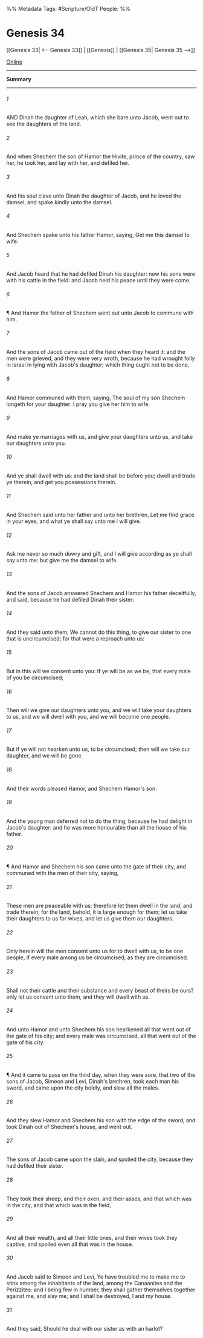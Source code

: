 

%% Metadata
Tags: #Scripture/OldT
People: 
%%
# Genesis 34
[[Genesis 33| <-- Genesis 33]] | [[Genesis]] | [[Genesis 35| Genesis 35 -->]]

[Online](https://churchofjesuschrist.org/study/scriptures/ot/gen/34?lang=eng)

---
__Summary__



---

###### 1
AND Dinah the daughter of Leah, which she bare unto Jacob, went out to see the daughters of the land.
###### 2
And when Shechem the son of Hamor the Hivite, prince of the country, saw her, he took her, and lay with her, and defiled her.
###### 3
And his soul clave unto Dinah the daughter of Jacob, and he loved the damsel, and spake kindly unto the damsel.
###### 4
And Shechem spake unto his father Hamor, saying, Get me this damsel to wife.
###### 5
And Jacob heard that he had defiled Dinah his daughter: now his sons were with his cattle in the field: and Jacob held his peace until they were come.
###### 6
¶ And Hamor the father of Shechem went out unto Jacob to commune with him.
###### 7
And the sons of Jacob came out of the field when they heard it: and the men were grieved, and they were very wroth, because he had wrought folly in Israel in lying with Jacob's daughter; which thing ought not to be done.
###### 8
And Hamor communed with them, saying, The soul of my son Shechem longeth for your daughter: I pray you give her him to wife.
###### 9
And make ye marriages with us, and give your daughters unto us, and take our daughters unto you.
###### 10
And ye shall dwell with us: and the land shall be before you; dwell and trade ye therein, and get you possessions therein.
###### 11
And Shechem said unto her father and unto her brethren, Let me find grace in your eyes, and what ye shall say unto me I will give.
###### 12
Ask me never so much dowry and gift, and I will give according as ye shall say unto me: but give me the damsel to wife.
###### 13
And the sons of Jacob answered Shechem and Hamor his father deceitfully, and said, because he had defiled Dinah their sister:
###### 14
And they said unto them, We cannot do this thing, to give our sister to one that is uncircumcised; for that were a reproach unto us:
###### 15
But in this will we consent unto you: If ye will be as we be, that every male of you be circumcised;
###### 16
Then will we give our daughters unto you, and we will take your daughters to us, and we will dwell with you, and we will become one people.
###### 17
But if ye will not hearken unto us, to be circumcised; then will we take our daughter, and we will be gone.
###### 18
And their words pleased Hamor, and Shechem Hamor's son.
###### 19
And the young man deferred not to do the thing, because he had delight in Jacob's daughter: and he was more honourable than all the house of his father.
###### 20
¶ And Hamor and Shechem his son came unto the gate of their city, and communed with the men of their city, saying,
###### 21
These men are peaceable with us; therefore let them dwell in the land, and trade therein; for the land, behold, it is large enough for them; let us take their daughters to us for wives, and let us give them our daughters.
###### 22
Only herein will the men consent unto us for to dwell with us, to be one people, if every male among us be circumcised, as they are circumcised.
###### 23
Shall not their cattle and their substance and every beast of theirs be ours?  only let us consent unto them, and they will dwell with us.
###### 24
And unto Hamor and unto Shechem his son hearkened all that went out of the gate of his city; and every male was circumcised, all that went out of the gate of his city.
###### 25
¶ And it came to pass on the third day, when they were sore, that two of the sons of Jacob, Simeon and Levi, Dinah's brethren, took each man his sword, and came upon the city boldly, and slew all the males.
###### 26
And they slew Hamor and Shechem his son with the edge of the sword, and took Dinah out of Shechem's house, and went out.
###### 27
The sons of Jacob came upon the slain, and spoiled the city, because they had defiled their sister.
###### 28
They took their sheep, and their oxen, and their asses, and that which was in the city, and that which was in the field,
###### 29
And all their wealth, and all their little ones, and their wives took they captive, and spoiled even all that was in the house.
###### 30
And Jacob said to Simeon and Levi, Ye have troubled me to make me to stink among the inhabitants of the land, among the Canaanites and the Perizzites: and I being few in number, they shall gather themselves together against me, and slay me; and I shall be destroyed, I and my house.
###### 31
And they said, Should he deal with our sister as with an harlot?



